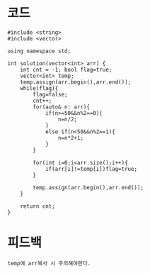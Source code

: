 # 코드

    #include <string>
    #include <vector>

    using namespace std;

    int solution(vector<int> arr) {
        int cnt = -1; bool flag=true;
        vector<int> temp;
        temp.assign(arr.begin(),arr.end());        
        while(flag){         
            flag=false;
            cnt++;
            for(auto& n: arr){
                if(n>=50&&n%2==0){
                    n=n/2;
                }
                else if(n<50&&n%2==1){
                    n=n*2+1;
                }            
            }
            
            for(int i=0;i<arr.size();i++){
                if(arr[i]!=temp[i])flag=true;
            }
            
            temp.assign(arr.begin(),arr.end());        
        }
        
        return cnt;
    }

# 피드백

    temp에 arr복사 시 주의해야한다.